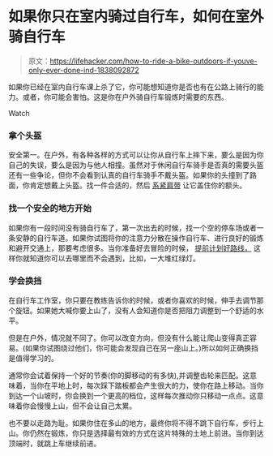 # 如果你只在室内骑过自行车，如何在室外骑自行车

> 原文：<https://lifehacker.com/how-to-ride-a-bike-outdoors-if-youve-only-ever-done-ind-1838092872>

如果你已经在室内自行车课上杀了它，你可能想知道你是否也有在公路上骑行的能力。或者，你可能会害怕。这是你在户外骑自行车锻炼时需要的东西。

Watch

### 拿个头盔

安全第一。在户外，有各种各样的方式可以让你从自行车上摔下来，要么是因为你自己的失误，要么是因为与他人相撞。虽然对于休闲自行车骑手是否真的需要头盔还有一些争论，但你不会看到认真的自行车骑手不戴头盔。如果你的头撞到了路面，你肯定想戴上头盔。找一件合适的，然后 [系紧肩带](https://lifehacker.com/test-the-fit-of-a-bicycle-helmet-with-the-low-level-1713400883) 让它盖住你的额头。

### 找一个安全的地方开始

如果你有一段时间没有骑自行车了，第一次出去的时候，找一个空的停车场或者一条安静的自行车道。如果你试图将你的注意力分散在操作自行车、进行良好的锻炼和避开交通上，那要考虑很多。当你准备好去冒险的时候， [提前计划好路线，](https://lifehacker.com/the-practical-guide-to-biking-in-the-city-1748424313) 这样你就知道你可以去哪里而不会遇到，比如，一大堆红绿灯。

### 学会换挡

在自行车工作室，你只要在教练告诉你的时候，或者你喜欢的时候，伸手去调节那个旋钮。如果她大喊你要上山了，没有人会知道你是否把阻力调整到一个舒适的水平。

但是在户外，情况就不同了。你可以改变方向，但没有什么能让爬山变得真正容易。(如果你试图绕过他们，你可能会发现自己在另一座山上。)所以如何正确换挡是值得学习的。

通常你会试着保持一个好的节奏(你的脚移动的有多快),并调整齿轮来匹配。这意味着，当你在平地上时，每次踩下踏板都会产生很大的力，使你在路上移动。当你到达一个山坡时，你会换到一个更高的档位，这样每次推动你只移动一点点。这意味着你会慢慢上山，但不会让自己太累。

也不要以走路为耻。如果你住在多山的地方，最终你将不得不跳下自行车，步行上山。你仍然在锻炼，你只是选择最有效的方式在这片特殊的土地上前进。当你到达顶端时，就跳上车继续前进。